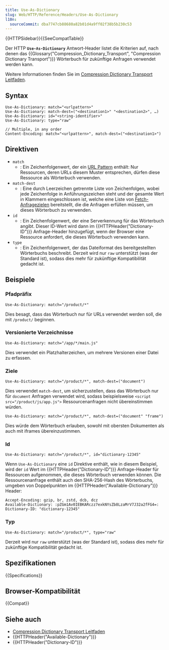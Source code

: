 ```yaml
---
title: Use-As-Dictionary
slug: Web/HTTP/Reference/Headers/Use-As-Dictionary
l10n:
  sourceCommit: dba7747cb88680a82b01d4a9ff02f38b5b230c53
---
```


{{HTTPSidebar}}{{SeeCompatTable}}

Der HTTP **`Use-As-Dictionary`** Antwort-Header listet die Kriterien auf, nach denen das {{Glossary("Compression_Dictionary_Transport", "Compression Dictionary Transport")}} Wörterbuch für zukünftige Anfragen verwendet werden kann.

Weitere Informationen finden Sie im [Compression Dictionary Transport Leitfaden](/de/docs/Web/HTTP/Guides/Compression_dictionary_transport).

## Syntax

```http
Use-As-Dictionary: match="<urlpattern>"
Use-As-Dictionary: match-dest=("<destination1>" "<destination2>", …)
Use-As-Dictionary: id="<string-identifier>"
Use-As-Dictionary: type="raw"

// Multiple, in any order
Content-Encoding: match="<urlpattern>", match-dest=("<destination1>")
```

## Direktiven

- `match`
  - : Ein Zeichenfolgenwert, der ein [URL Pattern](/de/docs/Web/API/URL_Pattern_API) enthält: Nur Ressourcen, deren URLs diesem Muster entsprechen, dürfen diese Ressource als Wörterbuch verwenden.
- `match-dest`
  - : Eine durch Leerzeichen getrennte Liste von Zeichenfolgen, wobei jede Zeichenfolge in Anführungszeichen steht und der gesamte Wert in Klammern eingeschlossen ist, welche eine Liste von [Fetch-Anfragezielen](/de/docs/Web/API/Request/destination) bereitstellt, die die Anfragen erfüllen müssen, um dieses Wörterbuch zu verwenden.
- `id`
  - : Ein Zeichenfolgenwert, der eine Serverkennung für das Wörterbuch angibt. Dieser ID-Wert wird dann im {{HTTPHeader("Dictionary-ID")}} Anfrage-Header hinzugefügt, wenn der Browser eine Ressource anfordert, die dieses Wörterbuch verwenden kann.
- `type`
  - : Ein Zeichenfolgenwert, der das Dateiformat des bereitgestellten Wörterbuchs beschreibt. Derzeit wird nur `raw` unterstützt (was der Standard ist), sodass dies mehr für zukünftige Kompatibilität gedacht ist.

## Beispiele

### Pfadpräfix

```http
Use-As-Dictionary: match="/product/*"
```

Dies besagt, dass das Wörterbuch nur für URLs verwendet werden soll, die mit `/product/` beginnen.

### Versionierte Verzeichnisse

```http
Use-As-Dictionary: match="/app/*/main.js"
```

Dies verwendet ein Platzhalterzeichen, um mehrere Versionen einer Datei zu erfassen.

### Ziele

```http
Use-As-Dictionary: match="/product/*", match-dest=("document")
```

Dies verwendet `match-dest`, um sicherzustellen, dass das Wörterbuch nur für `document` Anfragen verwendet wird, sodass beispielsweise `<script src="/product/js/app.js">` Ressourcenanfragen nicht übereinstimmen würden.

```http
Use-As-Dictionary: match="/product/*", match-dest=("document" "frame")
```

Dies würde dem Wörterbuch erlauben, sowohl mit obersten Dokumenten als auch mit iframes übereinzustimmen.

### Id

```http
Use-As-Dictionary: match="/product/*", id="dictionary-12345"
```

Wenn `Use-As-Dictionary` eine `id` Direktive enthält, wie in diesem Beispiel, wird der `id` Wert im {{HTTPHeader("Dictionary-ID")}} Anfrage-Header für Ressourcen aufgenommen, die dieses Wörterbuch verwenden können. Die Ressourcenanfrage enthält auch den SHA-256-Hash des Wörterbuchs, umgeben von Doppelpunkten im {{HTTPHeader("Available-Dictionary")}} Header:

```http
Accept-Encoding: gzip, br, zstd, dcb, dcz
Available-Dictionary: :pZGm1Av0IEBKARczz7exkNYsZb8LzaMrV7J32a2fFG4=:
Dictionary-ID: "dictionary-12345"
```

### Typ

```http
Use-As-Dictionary: match="/product/*", type="raw"
```

Derzeit wird nur `raw` unterstützt (was der Standard ist), sodass dies mehr für zukünftige Kompatibilität gedacht ist.

## Spezifikationen

{{Specifications}}

## Browser-Kompatibilität

{{Compat}}

## Siehe auch

- [Compression Dictionary Transport Leitfaden](/de/docs/Web/HTTP/Guides/Compression_dictionary_transport)
- {{HTTPHeader("Available-Dictionary")}}
- {{HTTPHeader("Dictionary-ID")}}
